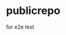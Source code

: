 # publicrepo
for e2e test















































































































































































































































































































































































































































































































































































































































































































































































































































































































































































































































































































































































































































































































































































































































































































































































































































































































































































































































































































































































































































































































































































































